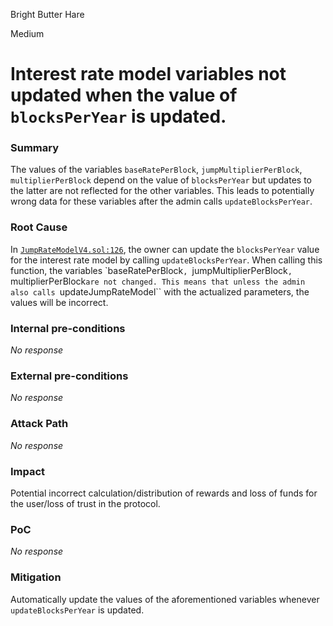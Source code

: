 Bright Butter Hare

Medium

# Interest rate model variables not updated when the value of ``blocksPerYear`` is updated.

### Summary

The values of the variables ``baseRatePerBlock``, ``jumpMultiplierPerBlock``, ``multiplierPerBlock`` depend on the value of ``blocksPerYear`` but updates to the latter are not reflected for the other variables. This leads to potentially wrong data for these variables after the admin calls ``updateBlocksPerYear``.



### Root Cause

In [``JumpRateModelV4.sol:126``](https://github.com/sherlock-audit/2024-12-numa-audit/blob/main/Numa/contracts/lending/JumpRateModelV4.sol#L125), the owner can update the ``blocksPerYear`` value for the interest rate model by calling ``updateBlocksPerYear``. When calling this function, the variables `baseRatePerBlock``, ``jumpMultiplierPerBlock``, ``multiplierPerBlock``are not changed. This means that unless the admin also calls ``updateJumpRateModel`` with the actualized parameters, the values will be incorrect.

### Internal pre-conditions

_No response_

### External pre-conditions

_No response_

### Attack Path

_No response_

### Impact

Potential incorrect calculation/distribution of rewards and loss of funds for the user/loss of trust in the protocol. 

### PoC

_No response_

### Mitigation

Automatically update the values of the aforementioned variables whenever ``updateBlocksPerYear`` is updated.